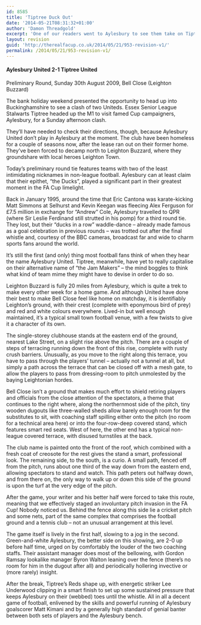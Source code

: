 ```yaml
---
id: 8585
title: 'Tiptree Duck Out'
date: '2014-05-21T08:31:32+01:00'
author: 'Damon Threadgold'
excerpt: 'One of our readers went to Aylesbury to see them take on Tiptree in the FA Cup ...'
layout: revision
guid: 'http://therealfacup.co.uk/2014/05/21/953-revision-v1/'
permalink: /2014/05/21/953-revision-v1/
---
```


#### Aylesbury United 2-1 Tiptree United  
Preliminary Round, Sunday 30th August 2009, Bell Close (Leighton Buzzard)

The bank holiday weekend presented the opportunity to head up into Buckinghamshire to see a clash of two Uniteds. Essex Senior League Stalwarts Tiptree headed up the M1 to visit famed Cup campaigners, Aylesbury, for a Sunday afternoon clash.

They’ll have needed to check their directions, though, because Aylesbury United don’t play in Aylesbury at the moment. The club have been homeless for a couple of seasons now, after the lease ran out on their former home. They’ve been forced to decamp north to Leighton Buzzard, where they groundshare with local heroes Leighton Town.

Today’s preliminary round tie features teams with two of the least intimidating nicknames in non-league football. Aylesbury can at least claim that their epithet, “the Ducks”, played a significant part in their greatest moment in the FA Cup limelight.

Back in January 1995, around the time that Eric Cantona was karate-kicking Matt Simmons at Selhurst and Kevin Keegan was fleecing Alex Ferguson for £7.5 million in exchange for “Andrew” Cole, Aylesbury travelled to QPR (where Sir Leslie Ferdinand still strutted in his pomp) for a third round tie. They lost, but their “ducks in a row” waddle-dance – already made famous as a goal celebration in previous rounds – was trotted out after the final whistle and, courtesy of the BBC cameras, broadcast far and wide to charm sports fans around the world.

It’s still the first (and only) thing most football fans think of when they hear the name Aylesbury United. Tiptree, meanwhile, have yet to really capitalise on their alternative name of “the Jam Makers” – the mind boggles to think what kind of team mime they might have to devise in order to do so.

Leighton Buzzard is fully 20 miles from Aylesbury, which is quite a trek to make every other week for a home game. And although United have done their best to make Bell Close feel like home on matchday, it is identifiably Leighton’s ground, with their crest (complete with eponymous bird of prey) and red and white colours everywhere. Lived-in but well enough maintained, it’s a typical small town football venue, with a few twists to give it a character of its own.

The single-storey clubhouse stands at the eastern end of the ground, nearest Lake Street, on a slight rise above the pitch. There are a couple of steps of terracing running down the front of this rise, complete with rusty crush barriers. Unusually, as you move to the right along this terrace, you have to pass through the players’ tunnel – actually not a tunnel at all, but simply a path across the terrace that can be closed off with a mesh gate, to allow the players to pass from dressing-room to pitch unmolested by the baying Leightonian hordes.

Bell Close isn’t a ground that makes much effort to shield retiring players and officials from the close attention of the spectators, a theme that continues to the right where, along the northernmost side of the pitch, tiny wooden dugouts like three-walled sheds allow barely enough room for the substitutes to sit, with coaching staff spilling either onto the pitch (no room for a technical area here) or into the four-row-deep covered stand, which features smart red seats. West of here, the other end has a typical non-league covered terrace, with disused turnstiles at the back.

The club name is painted onto the front of the roof, which combined with a fresh coat of creosote for the rest gives the stand a smart, professional look. The remaining side, to the south, is a curio. A small path, fenced off from the pitch, runs about one third of the way down from the eastern end, allowing spectators to stand and watch. This path peters out halfway down, and from there on, the only way to walk up or down this side of the ground is upon the turf at the very edge of the pitch.

After the game, your writer and his better half were forced to take this route, meaning that we effectively staged an involuntary pitch invasion in the FA Cup! Nobody noticed us. Behind the fence along this side lie a cricket pitch and some nets, part of the same complex that comprises the football ground and a tennis club – not an unusual arrangement at this level.

The game itself is lively in the first half, slowing to a jog in the second. Green-and-white Aylesbury, the better side on this showing, are 2-0 up before half time, urged on by comfortably the louder of the two coaching staffs. Their assistant manager does most of the bellowing, with Gordon Ramsay lookalike manager Byron Walton leaning over the fence (there’s no room for him in the dugout after all) and periodically hollering invective or (more rarely) insight.

After the break, Tiptree’s Reds shape up, with energetic striker Lee Underwood clipping in a smart finish to set up some sustained pressure that keeps Aylesbury on their (webbed) toes until the whistle. All in all a decent game of football, enlivened by the skills and powerful running of Aylesbury goalscorer Matt Kimani and by a generally high standard of genial banter between both sets of players and the Aylesbury bench.